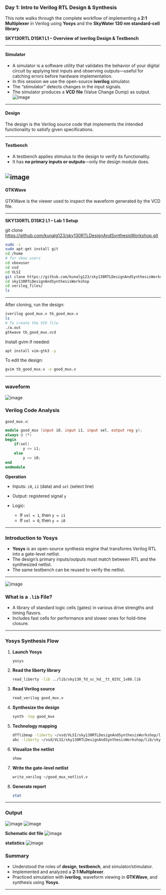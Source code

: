 ### Day 1: Intro to Verilog RTL Design & Synthesis

This note walks through the complete workflow of implementing a **2:1 Multiplexer** in Verilog using **Yosys** and the **SkyWater 130 nm standard-cell library**.

**SKY130RTL D1SK1 L1 – Overview of iverilog Design & Testbench**

---

#### Simulator

* A simulator is a software utility that validates the behavior of your digital circuit by applying test inputs and observing outputs—useful for catching errors before hardware implementation.
* In this session we use the open-source **iverilog** simulator.
* The “stimulator” detects changes in the input signals.
* The simulator produces a **VCD file** (Value Change Dump) as output.
![image](https://github.com/Lakshana-2006/RISC-V-TAPEOUT-PROGRAM/blob/8e8771626d2550096ef5e9807c339d3685f5211b/week1/picture/Screenshot%20from%202025-09-24%2014-53-51.png)
---

#### Design

The design is the Verilog source code that implements the intended functionality to satisfy given specifications.

---

#### Testbench

* A testbench applies stimulus to the design to verify its functionality.
* It has **no primary inputs or outputs**—only the design module does.
  
![image](https://github.com/Lakshana-2006/RISC-V-TAPEOUT-PROGRAM/blob/d66bcfb16a598d8a5e2776e501de0a81b15f7a35/week1/picture/Screenshot%20from%202025-09-24%2014-50-56.png)
---

#### GTKWave

GTKWave is the viewer used to inspect the waveform generated by the VCD file.

---

**SKY130RTL D1SK2 L1 – Lab 1 Setup**

git clone https://github.com/kunalg123/sky130RTLDesignAndSynthesisWorkshop.git

```bash
sudo -i
sudo apt-get install git
cd /home
# for vbox users
cd vboxuser 
cd vsd
cd VLSI
git clone https://github.com/kunalg123/sky130RTLDesignAndSynthesisWorkshop.git
cd sky130RTLDesignAndSynthesisWorkshop
cd verilog_files/
ls
```

---

After cloning, run the design:

```bash
iverilog good_mux.v tb_good_mux.v
ls
# To create the VCD file
./a.out
gtkwave tb_good_mux.vcd
```

Install gvim if needed:

```bash
apt install vim-gtk3 -y
```

To edit the design:

```bash
gvim tb_good_mux.v -o good_mux.v
```

---
### waveform
![image](https://github.com/Lakshana-2006/RISC-V-TAPEOUT-PROGRAM/blob/a40b8e50aee74dc4de388594e694628d1afed3dd/week1/picture/Screenshot%20from%202025-09-24%2013-59-17.png)

### Verilog Code Analysis

`good_mux.v`:

```verilog
module good_mux (input i0, input i1, input sel, output reg y);
always @ (*)
begin
    if(sel)
        y <= i1;
    else 
        y <= i0;
end
endmodule
```

**Operation**

* Inputs: `i0`, `i1` (data) and `sel` (select line)
* Output: registered signal `y`
* Logic:

  * If `sel = 1`, then `y = i1`
  * If `sel = 0`, then `y = i0`

---

### Introduction to Yosys

* **Yosys** is an open-source synthesis engine that transforms Verilog RTL into a gate-level netlist.
* The design’s primary inputs/outputs must match between RTL and the synthesized netlist.
* The same testbench can be reused to verify the netlist.

---
![image](https://github.com/Lakshana-2006/RISC-V-TAPEOUT-PROGRAM/blob/ca8605dadf414ac77275d2c74115a82348c8079d/week1/picture/Screenshot%20from%202025-09-24%2015-59-25.png)

### What is a `.lib` File?

* A library of standard logic cells (gates) in various drive strengths and timing flavors.
* Includes fast cells for performance and slower ones for hold-time closure.

---

### Yosys Synthesis Flow

1. **Launch Yosys**

   ```bash
   yosys
   ```
2. **Read the liberty library**

   ```bash
   read_liberty -lib ../lib/sky130_fd_sc_hd__tt_025C_1v80.lib
   ```
3. **Read Verilog source**

   ```bash
   read_verilog good_mux.v
   ```
4. **Synthesize the design**

   ```bash
   synth -top good_mux
   ```
5. **Technology mapping**

   ```bash
   dfflibmap -liberty ~/vsd/VLSI/sky130RTLDesignAndSynthesisWorkshop/lib/sky130_fd_sc_hd__tt_025C_1v80.lib
   abc -liberty ~/vsd/VLSI/sky130RTLDesignAndSynthesisWorkshop/lib/sky130_fd_sc_hd__tt_025C_1v80.lib
   ```
6. **Visualize the netlist**

   ```bash
   show
   ```
7. **Write the gate-level netlist**

   ```bash
   write_verilog ~/good_mux_netlist.v
   ```
8. **Generate report**

   ```bash
   stat
   ```

---
### Output
![image](https://github.com/Lakshana-2006/RISC-V-TAPEOUT-PROGRAM/blob/615b436150303dd47b0f5c90442b2752fb1a0630/week1/picture/Screenshot%20from%202025-09-24%2016-30-58.png)
![image](https://github.com/Lakshana-2006/RISC-V-TAPEOUT-PROGRAM/blob/e8f3fda83e8a349dc5fb66a565503e728f1a388b/week1/picture/Screenshot%20from%202025-09-24%2016-31-07.png)

**Schematic dot file**
![image](https://github.com/Lakshana-2006/RISC-V-TAPEOUT-PROGRAM/blob/3361318570926edc5ffe8f6f9d9b2544c25616dc/week1/picture/Screenshot%20from%202025-09-24%2017-41-42.png)

**statistics**
![image](https://github.com/Lakshana-2006/RISC-V-TAPEOUT-PROGRAM/blob/2edf8f16e608454e806c5576f26329bbf2a98df9/week1/picture/Screenshot%20from%202025-09-24%2016-40-55.png)
### Summary

* Understood the roles of **design**, **testbench**, and simulator/stimulator.
* Implemented and analyzed a **2:1 Multiplexer**.
* Practiced simulation with **iverilog**, waveform viewing in **GTKWave**, and synthesis using **Yosys**.

---
